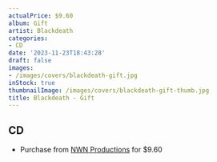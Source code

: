 ```yaml
---
actualPrice: $9.60
album: Gift
artist: Blackdeath
categories:
- CD
date: '2023-11-23T18:43:28'
draft: false
images:
- /images/covers/blackdeath-gift.jpg
inStock: true
thumbnailImage: /images/covers/blackdeath-gift-thumb.jpg
title: Blackdeath - Gift
---
```


## CD
* Purchase from [NWN Productions](http://shop.nwnprod.com/index.php?route=product/product&path=93&product_id=25299&sort=pd.name&order=ASC) for $9.60
